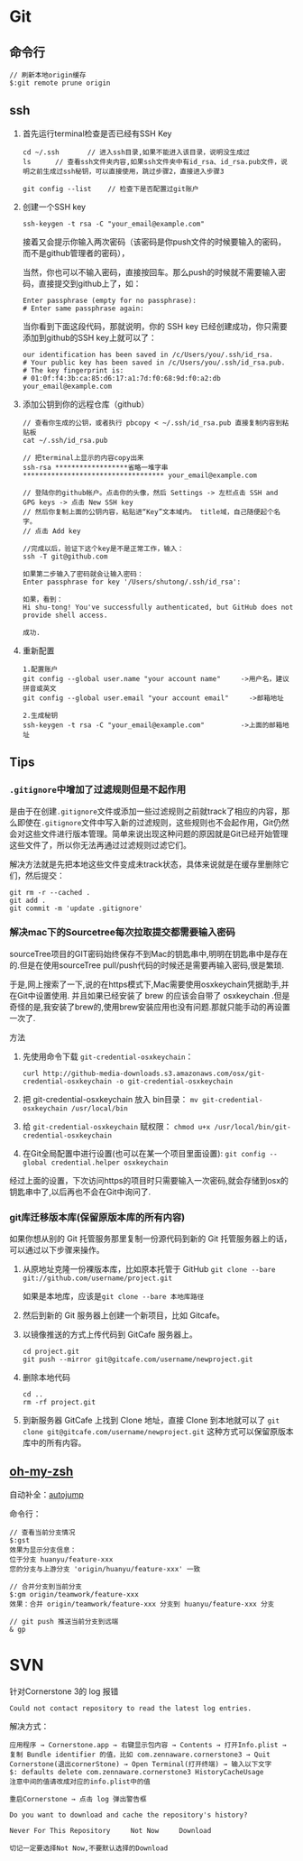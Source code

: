 # Git

## 命令行

	
```
// 刷新本地origin缓存
$:git remote prune origin
```

## ssh
1. 首先运行terminal检查是否已经有SSH Key

	```
	cd ~/.ssh		// 进入ssh目录,如果不能进入该目录，说明没生成过
	ls		// 查看ssh文件夹内容,如果ssh文件夹中有id_rsa、id_rsa.pub文件，说明之前生成过ssh秘钥，可以直接使用，跳过步骤2，直接进入步骤3

	git config --list    // 检查下是否配置过git账户
	```
	
2. 创建一个SSH key

	```
	ssh-keygen -t rsa -C "your_email@example.com"
	```
	接着又会提示你输入两次密码（该密码是你push文件的时候要输入的密码，而不是github管理者的密码），

	当然，你也可以不输入密码，直接按回车。那么push的时候就不需要输入密码，直接提交到github上了，如：
	
	```
	Enter passphrase (empty for no passphrase): 
	# Enter same passphrase again:
	```
	
	当你看到下面这段代码，那就说明，你的 SSH key 已经创建成功，你只需要添加到github的SSH key上就可以了：
	
	```
	our identification has been saved in /c/Users/you/.ssh/id_rsa.
	# Your public key has been saved in /c/Users/you/.ssh/id_rsa.pub.
	# The key fingerprint is:
	# 01:0f:f4:3b:ca:85:d6:17:a1:7d:f0:68:9d:f0:a2:db your_email@example.com
	```
	
3. 添加公钥到你的远程仓库（github）
	
	```
	// 查看你生成的公钥，或者执行 pbcopy < ~/.ssh/id_rsa.pub 直接复制内容到粘贴板
	cat ~/.ssh/id_rsa.pub
	
	// 把terminal上显示的内容copy出来
	ssh-rsa ******************省略一堆字串*********************************** your_email@example.com
	
	// 登陆你的github帐户。点击你的头像，然后 Settings -> 左栏点击 SSH and GPG keys -> 点击 New SSH key
	// 然后你复制上面的公钥内容，粘贴进“Key”文本域内。 title域，自己随便起个名字。
	// 点击 Add key
	
	//完成以后，验证下这个key是不是正常工作，输入：
	ssh -T git@github.com
	
	如果第二步输入了密码就会让输入密码：
	Enter passphrase for key '/Users/shutong/.ssh/id_rsa':
	
	如果，看到：
	Hi shu-tong! You've successfully authenticated, but GitHub does not provide shell access.

	成功.
	```
	
	
3. 重新配置
	
	```
	1.配置账户
	git config --global user.name "your account name"     ->用户名，建议拼音或英文
	git config --global user.email "your account email"     ->邮箱地址
	
	2.生成秘钥 
	ssh-keygen -t rsa -C "your_email@example.com"         ->上面的邮箱地址
	```



## Tips
### `.gitignore`中增加了过滤规则但是不起作用
是由于在创建`.gitignore`文件或添加一些过滤规则之前就track了相应的内容，那么即使在`.gitignore`文件中写入新的过滤规则，这些规则也不会起作用，Git仍然会对这些文件进行版本管理。简单来说出现这种问题的原因就是Git已经开始管理这些文件了，所以你无法再通过过滤规则过滤它们。 

解决方法就是先把本地这些文件变成未track状态，具体来说就是在缓存里删除它们，然后提交：

```
git rm -r --cached .
git add .
git commit -m 'update .gitignore'
```

### 解决mac下的Sourcetree每次拉取提交都需要输入密码
sourceTree项目的GIT密码始终保存不到Mac的钥匙串中,明明在钥匙串中是存在的.但是在使用sourceTree pull/push代码的时候还是需要再输入密码,很是繁琐.

于是,网上搜索了一下,说的在https模式下,Mac需要使用osxkeychain凭据助手,并在Git中设置使用. 并且如果已经安装了 brew 的应该会自带了 osxkeychain .但是奇怪的是,我安装了brew的,使用brew安装应用也没有问题.那就只能手动的再设置一次了.

方法

1. 先使用命令下载 `git-credential-osxkeychain`：

    `curl http://github-media-downloads.s3.amazonaws.com/osx/git-credential-osxkeychain -o git-credential-osxkeychain`

1. 把 git-credential-osxkeychain 放入 bin目录：
    `mv git-credential-osxkeychain /usr/local/bin`

1. 给 `git-credential-osxkeychain` 赋权限：
    `chmod u+x /usr/local/bin/git-credential-osxkeychain`

4. 在Git全局配置中进行设置(也可以在某一个项目里面设置): 
    `git config --global credential.helper osxkeychain`

经过上面的设置，下次访问https的项目时只需要输入一次密码,就会存储到osx的钥匙串中了,以后再也不会在Git中询问了.

### git库迁移版本库(保留原版本库的所有内容)
如果你想从别的 Git 托管服务那里复制一份源代码到新的 Git 托管服务器上的话，可以通过以下步骤来操作。

1. 从原地址克隆一份裸版本库，比如原本托管于 GitHub
`git clone --bare git://github.com/username/project.git`

    如果是本地库，应该是`git clone --bare 本地库路径`
2. 然后到新的 Git 服务器上创建一个新项目，比如 Gitcafe。
3. 以镜像推送的方式上传代码到 GitCafe 服务器上。

    ```
    cd project.git
    git push --mirror git@gitcafe.com/username/newproject.git
    ```
4. 删除本地代码

    ```
    cd ..
    rm -rf project.git
    ```
5. 到新服务器 GitCafe 上找到 Clone 地址，直接 Clone 到本地就可以了
`git clone git@gitcafe.com/username/newproject.git`
这种方式可以保留原版本库中的所有内容。


## [oh-my-zsh](https://github.com/robbyrussell/oh-my-zsh)

自动补全：[autojump](https://github.com/wting/autojump)

命令行：

```
// 查看当前分支情况
$:gst
效果为显示分支信息：
位于分支 huanyu/feature-xxx
您的分支与上游分支 'origin/huanyu/feature-xxx' 一致

// 合并分支到当前分支
$:gm origin/teamwork/feature-xxx
效果：合并 origin/teamwork/feature-xxx 分支到 huanyu/feature-xxx 分支

// git push 推送当前分支到远端
& gp

```

# SVN

针对Cornerstone 3的 log 报错

```
Could not contact repository to read the latest log entries.
```
解决方式：

```
应用程序 → Cornerstone.app → 右键显示包内容 → Contents → 打开Info.plist → 复制 Bundle identifier 的值，比如 com.zennaware.cornerstone3 → Quit Cornerstone(退出cornerStone) → Open Terminal(打开终端) → 输入以下文字
$: defaults delete com.zennaware.cornerstone3 HistoryCacheUsage
注意中间的值请改成对应的info.plist中的值

重启Cornerstone → 点击 log 弹出警告框

Do you want to download and cache the repository's history?

Never For This Repository     Not Now     Download

切记一定要选择Not Now,不要默认选择的Download
```
